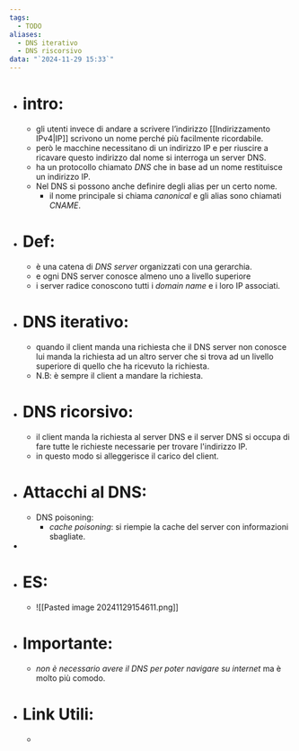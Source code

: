 ```yaml
---
tags:
  - TODO
aliases:
  - DNS iterativo
  - DNS riscorsivo
data: "`2024-11-29 15:33`"
---
```

- # intro:
	- gli utenti invece di andare a scrivere l’indirizzo [[Indirizzamento IPv4|IP]]  scrivono un nome perché più facilmente ricordabile.
	- però le macchine necessitano di un indirizzo IP e per riuscire a ricavare questo indirizzo dal nome si interroga un server DNS.
	- ha un protocollo chiamato _DNS_ che in base ad un nome restituisce un indirizzo IP.
	- Nel DNS si possono anche definire degli alias per un certo nome.
		- il nome principale si chiama _canonical_ e gli alias sono chiamati _CNAME_.
- # Def:
	- è una catena di _DNS server_ organizzati con una gerarchia.
	- e ogni DNS server conosce almeno uno a livello superiore
	- i server radice conoscono tutti i _domain name_ e i loro IP associati.
- # DNS iterativo:
	- quando il client manda una richiesta che il DNS server non conosce lui manda la richiesta ad un altro server che si trova ad un livello superiore di quello che ha ricevuto la richiesta.
	- N.B: è sempre il client a mandare la richiesta.
- # DNS ricorsivo:
	- il client manda la richiesta al server DNS e il server DNS si occupa di fare tutte le richieste necessarie per trovare l'indirizzo IP.
	- in questo modo si alleggerisce il carico del client.
- # Attacchi al DNS:
	- DNS poisoning: 
		- _cache poisoning_: si riempie la cache del server con informazioni sbagliate.
- 
- # ES:
	- ![[Pasted image 20241129154611.png]]
- # Importante:
	- _non è necessario avere il DNS per poter navigare su internet_ ma è molto più comodo.
- # Link Utili:
	- 